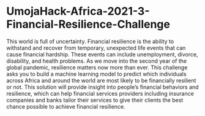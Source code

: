 # UmojaHack-Africa-2021-3-Financial-Resilience-Challenge
This world is full of uncertainty. Financial resilience is the ability to withstand and recover from temporary, unexpected life events that can cause financial hardship. These events can include unemployment, divorce, disability, and health problems.  As we move into the second year of the global pandemic, resilience matters now more than ever.  This challenge asks you to build a machine learning model to predict which individuals across Africa and around the world are most likely to be financially resilient or not.  This solution will provide insight into people’s financial behaviors and resilience, which can help financial services providers including insurance companies and banks tailor their services to give their clients the best chance possible to achieve financial resilience.
